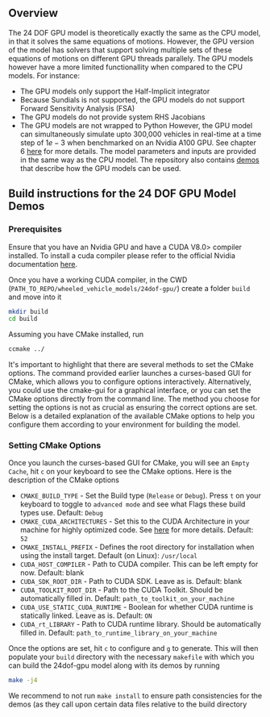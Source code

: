 ## Overview
The 24 DOF GPU model is theoretically exactly the same as the CPU model, in that it solves the same equations of motions. However, the GPU version of the model has solvers that support solving multiple sets of these equations of motions on different GPU threads parallely. The GPU models however have a more limited functionallity when compared to the CPU models. For instance:
- The GPU models only support the Half-Implicit integrator
- Because Sundials is not supported, the GPU models do not support Forward Sensitivity Analysis (FSA)
- The GPU models do not provide system RHS Jacobians
- The GPU models are not wrapped to Python
However, the GPU model can simultaneously simulate upto 300,000 vehicles in real-time at a time step of $1e-3$ when benchmarked on an Nvidia A100 GPU. See chapter 6 [here](https://uwmadison.box.com/s/2tsvr4adbrzklle30z0twpu2nlzvlayc) for more details.
The model parameters and inputs are provided in the same way as the CPU model. The repository also contains [demos](./demos/) that describe how the GPU models can be used.

## Build instructions for the 24 DOF GPU Model Demos
### Prerequisites
Ensure that you have an Nvidia GPU and have a CUDA V8.0> compiler installed. To install a cuda compiler please refer to the official Nvidia documentation [here](https://docs.nvidia.com/cuda/cuda-installation-guide-linux/index.html).

Once you have a working CUDA compiler, in the CWD (`PATH_TO_REPO/wheeled_vehicle_models/24dof-gpu/`) create a folder `build` and move into it
```bash
mkdir build
cd build
```
Assuming you have CMake installed, run 
```bash
ccmake ../
```
It's important to highlight that there are several methods to set the CMake options. The command provided earlier launches a curses-based GUI for CMake, which allows you to configure options interactively. Alternatively, you could use the cmake-gui for a graphical interface, or you can set the CMake options directly from the command line. The method you choose for setting the options is not as crucial as ensuring the correct options are set. Below is a detailed explanation of the available CMake options to help you configure them according to your environment for building the model.
### Setting CMake Options
Once you launch the curses-based GUI for CMake, you will see an `Empty Cache`, hit `c` on your keyboard to see the CMake options. Here is the description of the CMake options
- `CMAKE_BUILD_TYPE` - Set the Build type (`Release` or `Debug`). Press `t` on your keyboard to toggle to `advanced mode` and see what Flags these build types use. Default: `Debug`
- `CMAKE_CUDA_ARCHITECTURES` - Set this to the CUDA Architecture in your machine for highly optimized code. See [here](https://arnon.dk/matching-sm-architectures-arch-and-gencode-for-various-nvidia-cards/) for more details. Default: `52`
- `CMAKE_INSTALL_PREFIX` - Defines the root directory for installation when using the install target. Default (on Linux): `/usr/local`
- `CUDA_HOST_COMPILER` - Path to CUDA compiler. This can be left empty for now. Default: blank
- `CUDA_SDK_ROOT_DIR` - Path to CUDA SDK. Leave as is. Default: blank
- `CUDA_TOOLKIT_ROOT_DIR` - Path to the CUDA Toolkit. Should be automatically filled in. Default: `path_to_toolkit_on_your_machine`
- `CUDA_USE_STATIC_CUDA_RUNTIME` - Boolean for whether CUDA runtime is statically linked. Leave as is. Default: `ON`
- `CUDA_rt_LIBRARY` - Path to CUDA runtime library. Should be automatically filled in. Default: `path_to_runtime_library_on_your_machine`

 Once the options are set, hit `c` to configure and `g` to generate. This will then populate your `build` directory with the necessary `makefile` with which you can build the 24dof-gpu model along with its demos by running
```bash
make -j4
```
We recommend to not run `make install` to ensure path consistencies for the demos (as they call upon certain data files relative to the build directory
 
 
